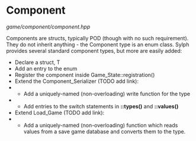 # Component
*game/component/component.hpp*

Components are structs, typically POD (though with no such requirement). They do not inherit anything - the Component type is an enum class. Sylph provides several standard component types, but more are easily added:
- Declare a struct, T
- Add an entry to the enum
- Register the component inside Game_State::registration()
- Extend the Component_Serializer (TODO add link):
- - Add a uniquely-named (non-overloading) write function for the type
- - Add entries to the switch statements in **::types()** and **::values()**
- Extend Load_Game (TODO add link):
- - Add a uniquely-named (non-overloading) function which reads values from a save game database and converts them to the type.